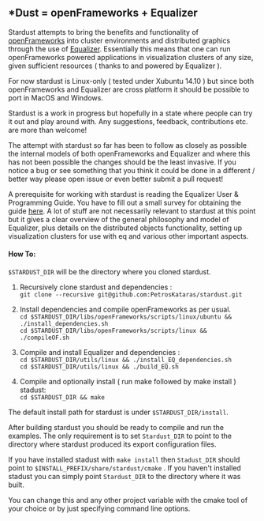 ## *Dust = openFrameworks + Equalizer

Stardust attempts to bring the benefits and functionality of [openFrameworks](http://openframeworks.cc/) into cluster environments and distributed graphics through the use of [Equalizer](http://www.equalizergraphics.com/). Essentially this means that one can run openFrameworks powered applications in visualization clusters of any size, given sufficient resources ( thanks to and powered by Equalizer ). 

For now stardust is Linux-only ( tested under Xubuntu 14.10 ) but since both openFrameworks and Equalizer are cross platform it should be possible to port in MacOS and Windows.  

Stardust is a work in progress but hopefully in a state where people can try it out and play around with. Any suggestions, feedback, contributions etc. are more than welcome! 

The attempt with stardust so far has been to follow as closely as possible the internal models of both openFrameworks and Equalizer and where this has not been possible the changes should be the least invasive. If you notice a bug or see something that you think it could be done in a different / better way please open issue or even better submit a pull request!

A prerequisite for working with stardust is reading the Equalizer User & Programming Guide. You have to fill out a small survey for obtaining the guide [here](http://www.equalizergraphics.com/survey.html). A lot of stuff are not necessarily relevant to stardust at this point but it gives a clear overview of the general philosophy and model of Equalizer, plus details on the distributed objects functionality, setting up visualization clusters for use with eq and various other important aspects.

#### How To:

`$STARDUST_DIR` will be the directory where you cloned stardust.

1. Recursively clone stardust and dependencies :  
`git clone --recursive git@github.com:PetrosKataras/stardust.git`

2. Install dependencies and compile openFrameworks as per usual.  
`cd $STARDUST_DIR/libs/openFrameworks/scripts/linux/ubuntu && ./install_dependencies.sh`  
`cd $STARDUST_DIR/libs/openFrameworks/scripts/linux && ./compileOF.sh`

3. Compile and install Equalizer and dependencies :  
`cd $STARDUST_DIR/utils/linux && ./install_EQ_dependencies.sh`  
`cd $STARDUST_DIR/utils/linux && ./build_EQ.sh`

4. Compile and optionally install ( run make followed by make install ) stadust:  
`cd $STARDUST_DIR && make`

The default install path for stardust is under `$STARDUST_DIR/install`.

After building stardust you should be ready to compile and run the examples. The only requirement is to set `Stardust_DIR` to point to the directory where stardust produced its export configuration files. 

If you have installed stadust with `make install` then `Stadust_DIR` should point to `$INSTALL_PREFIX/share/stardust/cmake` . If you haven't installed stadust you can simply point `Stardust_DIR` to the directory where it was built.

You can change this and any other project variable with the cmake tool of your choice or by just specifying command line options.
